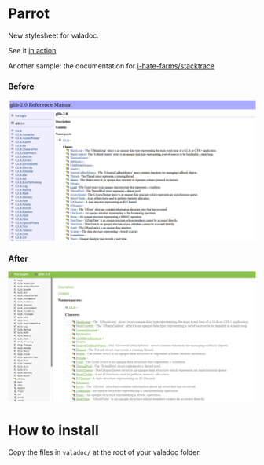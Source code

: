 # Parrot
New stylesheet for valadoc.

See it [in action](http://i-hate-farms.github.io/parrot/) 

Another sample: the documentation for [i-hate-farms/stacktrace](http://i-hate-farms.github.io/stacktrace/vala-stacktrace/index.htm)

### Before 
![before](./doc/before.png)

### After
![after](./doc/after.png)

# How to install

Copy the files in `valadoc/` at the root of your valadoc folder.

